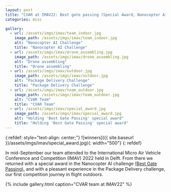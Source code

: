 ```yaml
---
layout: post
title: "CVAR at IMAV22: Best gate passing (Special Award, Nanocopter AI Challenge)"
categories: misc

gallery:
  - url: /assets/imgs/imav/team_indoor.jpg
    image_path: /assets/imgs/imav/team_indoor.jpg
    alt: "Nanocopter AI Challenge"
    title: "Nanocopter AI Challenge"
  - url: /assets/imgs/imav/drone_assembling.jpg
    image_path: /assets/imgs/imav/drone_assembling.jpg
    alt: "Drone assembling"
    title: "Drone assembling"
  - url: /assets/imgs/imav/outdoor.jpg
    image_path: /assets/imgs/imav/outdoor.jpg
    alt: "Package Delivery Challenge"
    title: "Package Delivery Challenge"
  - url: /assets/imgs/imav/team_outdoor.jpg
    image_path: /assets/imgs/imav/team_outdoor.jpg
    alt: "CVAR Team"
    title: "CVAR Team"
  - url: /assets/imgs/imav/special_award.jpg
    image_path: /assets/imgs/imav/special_award.jpg
    alt: "Holding 'Best Gate Passing' special award"
    title: "Holding 'Best Gate Passing' special award"
---
```


{:refdef: style="text-align: center;"}
![winners]({{ site.baseurl }}/assets/imgs/imav/special_award.jpg){: width="500"}
{: refdef}

In mid-September our team attended to the International Micro Air Vehicle Conference and Competition (IMAV) 2022 held in Delft. From there we returned with a special award in the Nanocopter AI challenge [(Best Gate Passing)](https://2022.imavs.org/index.php/results/), and with a pleasant experience in the Package Delivery challenge, our first competition journey in flight outdoors.

{% include gallery.html caption="CVAR team at IMAV22" %}
